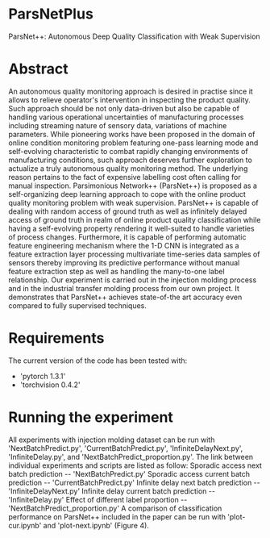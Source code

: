 # ParsNetPlus
ParsNet++: Autonomous Deep Quality Classification with Weak Supervision

# Abstract
An autonomous quality monitoring approach is desired in practise since it allows to relieve operator's intervention in inspecting the product quality. Such approach should be not only data-driven but also be capable of handling various operational uncertainties of manufacturing processes including streaming nature of sensory data, variations of machine parameters. While pioneering works have been proposed in the domain of online condition monitoring problem featuring one-pass learning mode and self-evolving characteristic to combat rapidly changing environments of manufacturing conditions, such approach deserves further exploration to actualize a truly autonomous quality monitoring method. The underlying reason pertains to the fact of expensive labelling cost often calling for manual inspection. Parsimonious Network++ (ParsNet++) is proposed as a self-organizing deep learning approach to cope with the online product quality monitoring problem with weak supervision. ParsNet++ is capable of dealing with random access of ground truth as well as infinitely delayed access of ground truth in realm of online product quality classification while having a self-evolving property rendering it well-suited to handle varieties of process changes. Furthermore, it is capable of performing automatic feature engineering mechanism where the 1-D CNN is integrated as a feature extraction layer processing multivariate time-series data samples of sensors thereby improving its predictive performance without manual feature extraction step as well as handling the many-to-one label relationship. Our experiment is carried out in the injection molding process and in the industrial transfer molding process from our own project. It demonstrates that ParsNet++ achieves state-of-the art accuracy even compared to fully supervised techniques.  

# Requirements
The current version of the code has been tested with:
* 'pytorch 1.3.1'
* 'torchvision 0.4.2'

# Running the experiment
All experiments with injection molding dataset can be run with 'NextBatchPredict.py', 'CurrentBatchPredict.py', 'InfiniteDelayNext.py', 'InfiniteDelay.py', and 'NextBatchPredict_proportion.py'. The link between individual experiments and scripts are listed as follow:
Sporadic access next batch prediction -- 'NextBatchPredict.py'
Sporadic access current batch prediction -- 'CurrentBatchPredict.py'
Infinite delay next batch prediction -- 'InfiniteDelayNext.py'
Infinite delay current batch prediction -- 'InfiniteDelay.py'
Effect of different label proportion -- 'NextBatchPredict_proportion.py'
A comparison of classification performance on ParsNet++ included in the paper can be run with 'plot-cur.ipynb' and 'plot-next.ipynb' (Figure 4).

